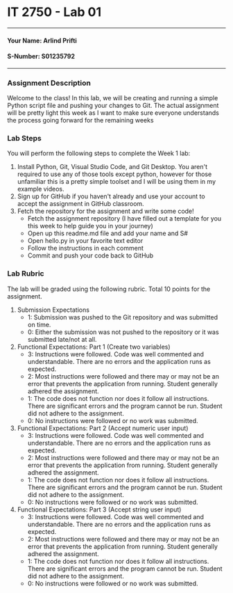 # IT 2750 - Lab 01
___
#### Your Name: Arlind Prifti
#### S-Number: S01235792
___
### Assignment Description
Welcome to the class! In this lab, we will be creating and running a simple Python script file and pushing your changes to Git. The actual assignment will be pretty light this week as I want to make sure everyone understands the process going forward for the remaining weeks
### Lab Steps
You will perform the following steps to complete the Week 1 lab:
1. Install Python, Git, Visual Studio Code, and Git Desktop. You aren't required to use any of those tools except python, however for those unfamiliar this is a pretty simple toolset and I will be using them in my example videos.
2. Sign up for GitHub if you haven't already and use your account to accept the assignment in GitHub classroom.
3. Fetch the repository for the assignment and write some code!
    * Fetch the assignment repository (I have filled out a template for you this week to help guide you in your journey)
	* Open up this readme.md file and add your name and S#
	* Open hello.py in your favorite text editor
    * Follow the instructions in each comment
	* Commit and push your code back to GitHub
### Lab Rubric
The lab will be graded using the following rubric. Total 10 points for the assignment.
1. Submission Expectations
    * 1: Submission was pushed to the Git repository and was submitted on time.
	* 0: Either the submission was not pushed to the repository or it was submitted late/not at all.
2. Functional Expectations: Part 1 (Create two variables)
    * 3: Instructions were followed. Code was well commented and understandable. There are no errors and the application runs as expected.
	* 2: Most instructions were followed and there may or may not be an error that prevents the application from running. Student generally adhered the assignment.
	* 1: The code does not function nor does it follow all instructions. There are significant errors and the program cannot be run. Student did not adhere to the assignment.
	* 0: No instructions were followed or no work was submitted.
3. Functional Expectations: Part 2 (Accept numeric user input)
    * 3: Instructions were followed. Code was well commented and understandable. There are no errors and the application runs as expected.
	* 2: Most instructions were followed and there may or may not be an error that prevents the application from running. Student generally adhered the assignment.
	* 1: The code does not function nor does it follow all instructions. There are significant errors and the program cannot be run. Student did not adhere to the assignment.
	* 0: No instructions were followed or no work was submitted.
4. Functional Expectations: Part 3 (Accept string user input)
    * 3: Instructions were followed. Code was well commented and understandable. There are no errors and the application runs as expected.
	* 2: Most instructions were followed and there may or may not be an error that prevents the application from running. Student generally adhered the assignment.
	* 1: The code does not function nor does it follow all instructions. There are significant errors and the program cannot be run. Student did not adhere to the assignment.
	* 0: No instructions were followed or no work was submitted.
